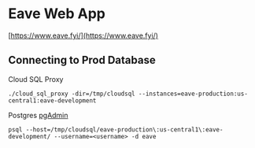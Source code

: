 # Eave Web App

[https://www.eave.fyi/](https://www.eave.fyi/)

## Connecting to Prod Database

Cloud SQL Proxy
```
./cloud_sql_proxy -dir=/tmp/cloudsql --instances=eave-production:us-central1:eave-development
```

Postgres [pgAdmin](https://www.pgadmin.org/)
```
psql --host=/tmp/cloudsql/eave-production\:us-central1\:eave-development/ --username=<username> -d eave
```